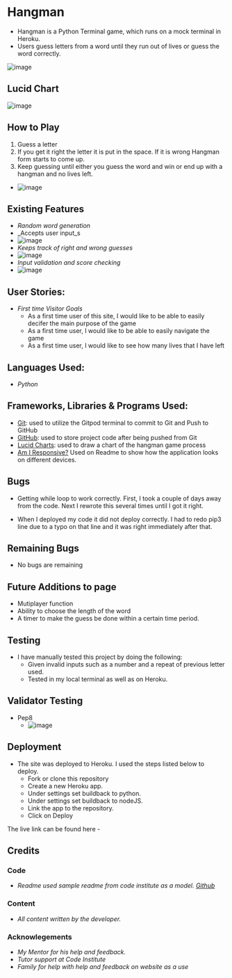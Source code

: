 # Hangman
- Hangman is a Python Terminal game, which runs on a mock terminal in Heroku.
- Users guess letters from a word until they run out of lives or guess the word correctly.

![image](testing/responsive.jpg)

## Lucid Chart
![image](testing/lucid_chart.jpg)

## How to Play
1. Guess a letter
2. If you get it right the letter it is put in the space. If it is wrong Hangman form starts to come up.
3. Keep guessing until either you guess the word and win or end up with a hangman and no lives left.

- ![image](testing/beginning_game.png)

## Existing Features
- _Random word generation_
- _Accepts user input_s
- ![image](testing/start_of_hangman.jpg)
- _Keeps track of right and wrong guesses_
- ![image](testing/wrong_answer.jpg)
- _Input validation and score checking_
- ![image](testing/answer_checking.jpg)

## User Stories:
- _First time Visitor Goals_
  - As a first time user of this site, I would like to be able to easily decifer the main purpose of the game
  - As a first time user, I would like to be able to easily navigate the game
  - As a first time user, I would like to see how many lives that I have left

## Languages Used:

- _Python_

## Frameworks, Libraries & Programs Used:

- [Git](https://git-scm.com): used to utilize the Gitpod terminal to commit to Git and Push to GitHub
- [GitHub](https://github.com/): used to store project code after being pushed from Git
- [Lucid Charts](https://www.lucidchart.com/pages/): used to draw a chart of the hangman game process
- [Am I Responsive?](http://ami.responsivedesign.is/) Used on Readme to show how the application looks on different devices.

## Bugs
- Getting while loop to work correctly. First, I took a couple of days away from the code. Next I rewrote this several times until I got it right.

- When I deployed my code it did not deploy correctly.  I had to redo pip3 line due to a typo on that line and it was right immediately after that.

## Remaining Bugs
- No bugs are remaining
  
## Future Additions to page

- Mutiplayer function
- Ability to choose the length of the word
- A timer to make the guess be done within a certain time period.


## Testing

- I have manually tested this project by doing the following:
    - Given invalid inputs such as a number and a repeat of previous letter used.
    - Tested in my local terminal as well as on Heroku.

## Validator Testing
-  Pep8
     - ![image](testing/pep8.png)

## Deployment

- The site was deployed to Heroku. I used the steps listed below to deploy. 
  -  Fork or clone this repository
  -  Create a new Heroku app. 
  -  Under settings set buildback to python.
  -  Under settings set buildback to nodeJS.
  -  Link the app to the repository.
  -  Click on Deploy

The live link can be found here - 

## Credits

### Code
- _Readme used sample readme from code institute as a model. [Github](https://github.com/Code-Institute-Solutions/readme-template/blob/master/README.md)_

### Content
- _All content written by the developer._

### Acknowlegements
- _My Mentor for his help and feedback._
- _Tutor support at Code Institute_
- _Family for help with help and feedback on website as a use_